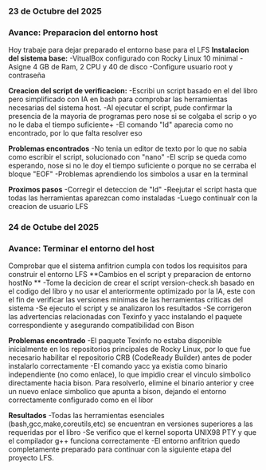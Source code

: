 ### 23 de Octubre del 2025
### Avance: Preparacion del entorno host 
Hoy trabaje para dejar preparado el entorno base para el LFS
**Instalacion del sistema base:**
  -VitualBox configurado con Rocky Linux 10 minimal
  -Asigne 4 GB de Ram, 2 CPU y 40 de disco
  -Configure usuario root y contraseña

**Creacion del script de verificacion:**
  -Escribi un script basado en el del libro pero simplificado con IA en bash para comprobar las herramientas necesarias del sistema host.
  -Al ejecutar el script, pude confirmar la presencia de la mayoria de programas pero nose si se colgaba el scrip o yo no le daba el tiempo suficiente+
  -El comando "Id" aparecia como no encontrado, por lo que falta resolver eso 

**Problemas encontrados**
  -No tenia un editor de texto por lo que no sabia como escribir el script, solucionado con "nano"
  -El scrip se queda como esperando, nose si no le doy el tiempo suficiente o porque no se cerraba el bloque "EOF"
  -Problemas aprendiendo los simbolos a usar en la terminal 

**Proximos pasos**
  -Corregir el deteccion de "Id"
  -Reejutar el script hasta que todas las herramientas aparezcan como instaladas
  -Luego continualr con la creacion de usuario LFS


### 24 de Octube del 2025
### Avance: Terminar el entorno del host
Comprobar que el sistema anfitrion cumpla con todos los requisitos para construir el entorno LFS
**Cambios en el script y preparacion de entorno hostNo **
 -Tome la decicion de crear el script version-check.sh basado en el codigo del libro y no usar el anteriormente optimizado por la IA, este con el fin de verificar las versiones minimas de las herramientas criticas del sistema
 -Se ejecuto el script y se analizaron los resultados 
 -Se corrigeron las advertencias relacionadas con Texinfo y yacc instalando el paquete correspondiente y asegurando compatibilidad con Bison

 **Problemas encontrado**
 -El paquete Texinfo no estaba disponible inicialmente en los repositorios principales de Rocky Linux, por lo que fue necesario habilitar el repositorio CRB (CodeReady Builder) antes de poder instalarlo correctamente 
 -El comando yacc ya existia como binario independiente (no como enlace), lo que impidio crear el vinculo simbolico directamente hacia bison. Para resolverlo, elimine el binario anterior y cree un nuevo enlace simbolico que apunta a bison, dejando el entorno correctamente configurado como en el libor

 **Resultados**
 -Todas las herramientas esenciales (bash,gcc,make,coreutils,etc) se encuentran en versiones superiores a las requeridas por el libro
 -Se verifico que el kernel soporta UNIX98 PTY y que el compilador g++ funciona correctamente
 -El entorno anfitrion quedo completamente preparado para continuar con la siguiente etapa del proyecto LFS.

